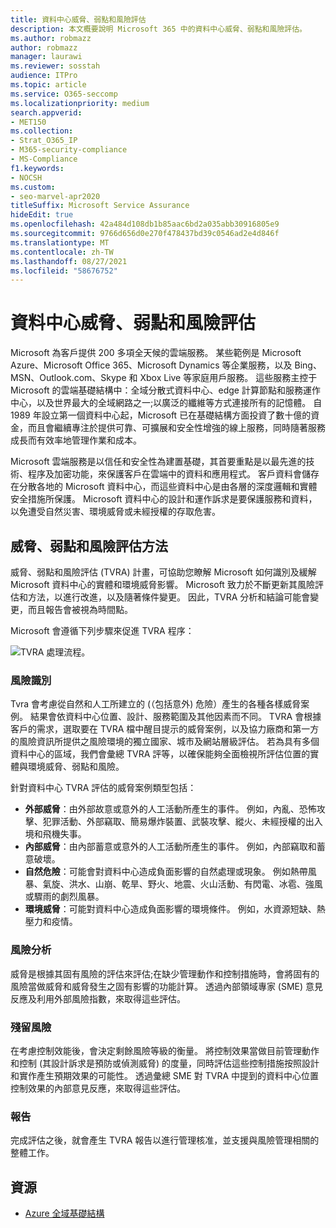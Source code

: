 ```yaml
---
title: 資料中心威脅、弱點和風險評估
description: 本文概要說明 Microsoft 365 中的資料中心威脅、弱點和風險評估。
ms.author: robmazz
author: robmazz
manager: laurawi
ms.reviewer: sosstah
audience: ITPro
ms.topic: article
ms.service: O365-seccomp
ms.localizationpriority: medium
search.appverid:
- MET150
ms.collection:
- Strat_O365_IP
- M365-security-compliance
- MS-Compliance
f1.keywords:
- NOCSH
ms.custom:
- seo-marvel-apr2020
titleSuffix: Microsoft Service Assurance
hideEdit: true
ms.openlocfilehash: 42a484d108db1b85aac6bd2a035abb30916805e9
ms.sourcegitcommit: 9766d656d0e270f478437bd39c0546ad2e4d846f
ms.translationtype: MT
ms.contentlocale: zh-TW
ms.lasthandoff: 08/27/2021
ms.locfileid: "58676752"
---
```

# <a name="datacenter-threat-vulnerability-and-risk-assessment"></a>資料中心威脅、弱點和風險評估

Microsoft 為客戶提供 200 多項全天候的雲端服務。 某些範例是 Microsoft Azure、Microsoft Office 365、Microsoft Dynamics 等企業服務，以及 Bing、MSN、Outlook.com、Skype 和 Xbox Live 等家庭用戶服務。 這些服務主控于 Microsoft 的雲端基礎結構中：全域分散式資料中心、edge 計算節點和服務運作中心，以及世界最大的全域網路之一;以廣泛的纖維等方式連接所有的記憶體。 自 1989 年設立第一個資料中心起，Microsoft 已在基礎結構方面投資了數十億的資金，而且會繼續專注於提供可靠、可擴展和安全性增強的線上服務，同時隨著服務成長而有效率地管理作業和成本。

Microsoft 雲端服務是以信任和安全性為建置基礎，其首要重點是以最先進的技術、程序及加密功能，來保護客戶在雲端中的資料和應用程式。 客戶資料會儲存在分散各地的 Microsoft 資料中心，而這些資料中心是由各層的深度邏輯和實體安全措施所保護。 Microsoft 資料中心的設計和運作訴求是要保護服務和資料，以免遭受自然災害、環境威脅或未經授權的存取危害。

## <a name="threat-vulnerability-and-risk-assessment-methodology"></a>威脅、弱點和風險評估方法

威脅、弱點和風險評估 (TVRA) 計畫，可協助您瞭解 Microsoft 如何識別及緩解 Microsoft 資料中心的實體和環境威脅影響。 Microsoft 致力於不斷更新其風險評估和方法，以進行改進，以及隨著條件變更。 因此，TVRA 分析和結論可能會變更，而且報告會被視為時間點。

Microsoft 會遵循下列步驟來促進 TVRA 程序：

![TVRA 處理流程。](../media/assurance-tvra-flow.png)

### <a name="risk-identification"></a>風險識別

Tvra 會考慮從自然和人工所建立的 (（包括意外) 危險）產生的各種各樣威脅案例。 結果會依資料中心位置、設計、服務範圍及其他因素而不同。 TVRA 會根據客戶的需求，選取要在 TVRA 檔中醒目提示的威脅案例，以及協力廠商和第一方的風險資訊所提供之風險環境的獨立國家、城市及網站層級評估。 若為具有多個資料中心的區域，我們會彙總 TVRA 評等，以確保能夠全面檢視所評估位置的實體與環境威脅、弱點和風險。

針對資料中心 TVRA 評估的威脅案例類型包括：

- **外部威脅**：由外部故意或意外的人工活動所產生的事件。 例如，內亂、恐怖攻擊、犯罪活動、外部竊取、簡易爆炸裝置、武裝攻擊、縱火、未經授權的出入境和飛機失事。
- **內部威脅**：由內部蓄意或意外的人工活動所產生的事件。 例如，內部竊取和蓄意破壞。
- **自然危險**：可能會對資料中心造成負面影響的自然處理或現象。 例如熱帶風暴、氣旋、洪水、山崩、乾旱、野火、地震、火山活動、有閃電、冰雹、強風或驟雨的劇烈風暴。
- **環境威脅**：可能對資料中心造成負面影響的環境條件。 例如，水資源短缺、熱壓力和疫情。

### <a name="risk-analysis"></a>風險分析

威脅是根據其固有風險的評估來評估;在缺少管理動作和控制措施時，會將固有的風險當做威脅和威脅發生之固有影響的功能計算。 透過內部領域專家 (SME) 意見反應及利用外部風險指數，來取得這些評估。

### <a name="residual-risk"></a>殘留風險

在考慮控制效能後，會決定剩餘風險等級的衡量。 將控制效果當做目前管理動作和控制 (其設計訴求是預防或偵測威脅) 的度量，同時評估這些控制措施按照設計和實作產生預期效果的可能性。 透過彙總 SME 對 TVRA 中提到的資料中心位置控制效果的內部意見反應，來取得這些評估。

### <a name="report"></a>報告

完成評估之後，就會產生 TVRA 報告以進行管理核准，並支援與風險管理相關的整體工作。

## <a name="resources"></a>資源

- [Azure 全域基礎結構](https://www.microsoft.com/datacenters)
